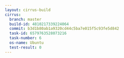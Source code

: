```yaml
---
layout: cirrus-build
cirrus:
  branch: master
  build-id: 4810217339224064
  commit: b3d1b80ab1a9320cd44c5ba7e015f5c93fe5d842
  task-id: 6579763528073216
  task-number: 6
  os-name: Ubuntu
  test-result: 0
---
```

